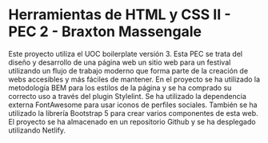 # Herramientas de HTML y CSS II - PEC 2 - Braxton Massengale

Este proyecto utiliza el UOC boilerplate versión 3. Esta PEC se trata del diseño y desarrollo de una página web un sitio web para un festival utilizando un flujo de trabajo moderno que forma parte de la creación de webs accesibles y más fáciles de mantener. En el proyecto se ha utilizado la metodología BEM para los estilos de la página y se ha comprado su correcto uso a través del plugin Stylelint. Se ha utilizado la dependencia externa FontAwesome para usar iconos de perfiles sociales. También se ha utilizado la librería Bootstrap 5 para crear varios componentes de esta web. El proyecto se ha almacenado en un repositorio Github y se ha desplegado utilizando Netlify.
